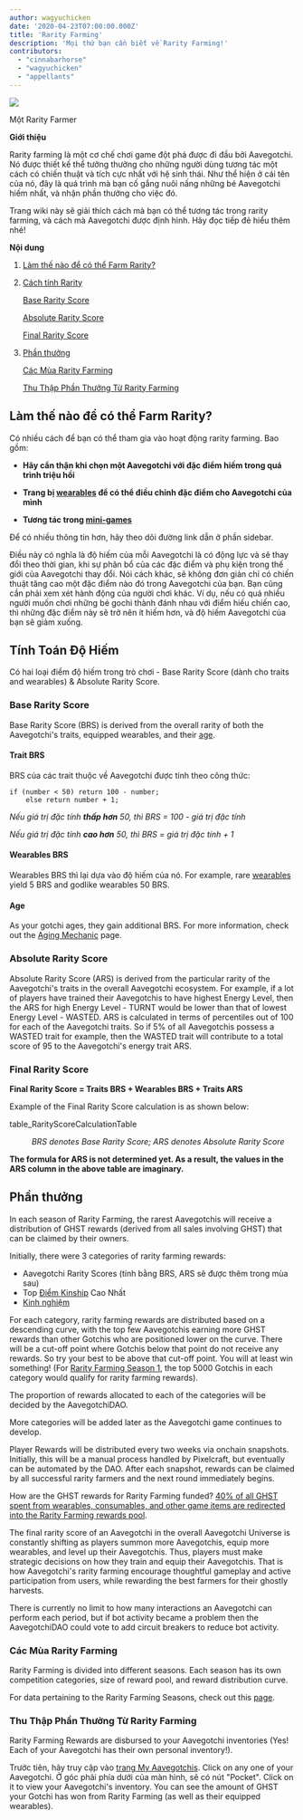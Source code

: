 ```yaml
---
author: wagyuchicken
date: '2020-04-23T07:00:00.000Z'
title: 'Rarity Farming'
description: 'Mọi thứ bạn cần biết về Rarity Farming!'
contributors:
  - "cinnabarhorse"
  - "wagyuchicken"
  - "appellants"
---
```


<div class="headerImageContainer">
<img class="headerImage" src="/rarity-farming/rarity-farming.png">
<p class="headerImageText">Một Rarity Farmer</p>
</div>

**Giới thiệu**

Rarity farming là một cơ chế chơi game đột phá được đi đầu bởi Aavegotchi. Nó được thiết kế thể tưởng thưởng cho những người dùng tương tác một cách có chiến thuật và tích cực nhất với hệ sinh thái. Như thể hiện ở cái tên của nó, đây là quá trình mà bạn cố gắng nuôi nấng những bé Aavegotchi hiếm nhất, và nhận phần thưởng cho việc đó.

Trang wiki này sẽ giải thích cách mà bạn có thể tương tác trong rarity farming, và cách mà Aavegotchi được định hình. Hãy đọc tiếp đẻ hiểu thêm nhé!

<div class="contentsBox">

**Nội dung**

<ol>
<li><a href=#how-do-i-rarity-farm->Làm thế nào để có thể Farm Rarity?</a></p>
<li><a href=#calculating-rarity>Cách tính Rarity</a></li>
<p><a href=#base-rarity-score>Base Rarity Score</a></p>
<p><a href=#absolute-rarity-score>Absolute Rarity Score</a></p>
<p><a href=#final-rarity-score>Final Rarity Score</a></p>
<li><a href=#rewards>Phần thưởng</a></li>
<p><a href=#rarity-farming-seasons>Các Mùa Rarity Farming</a></p>
<p><a href=#collecting-rarity-farming-rewards>Thu Thập Phần Thưởng Từ Rarity Farming</a></p>
</ol>

</div>

## **Làm thế nào để có thể Farm Rarity?**
Có nhiều cách để bạn có thể tham gia vào hoạt động rarity farming. Bao gồm:

* **Hãy cẩn thận khi chọn một Aavegotchi với đặc điểm hiếm trong quá trình triệu hồi**

* **Trang bị [wearables](/wearables) để có thể điều chỉnh đặc điểm cho Aavegotchi của mình**

* **Tương tác trong [mini-games](/minigames)**

Để có nhiều thông tin hơn, hãy theo dõi đường link dẫn ở phần sidebar.

Điều này có nghĩa là độ hiếm của mỗi Aavegotchi là có động lực và sẽ thay đổi theo thời gian, khi sự phân bổ của các đặc điểm và phụ kiện trong thế giới của Aavegotchi thay đổi. Nói cách khác, sẽ không đơn giản chỉ có chiến thuật tăng cao một đặc điểm nào đó trong Aavegotchi của bạn. Bạn cũng cần phải xem xét hành động của người chơi khác. Ví dụ, nếu có quá nhiều người muốn chơi những bé gochi thành đánh nhau với điểm hiếu chiến cao, thì những đặc điểm này sẽ trở nên ít hiếm hơn, và độ hiếm Aavegotchi của bạn sẽ giảm xuống.

## **Tính Toán Độ Hiếm**

Có hai loại điểm độ hiếm trong trò chơi - Base Rarity Score (dành cho traits and wearables) & Absolute Rarity Score.

### Base Rarity Score

Base Rarity Score (BRS) is derived from the overall rarity of both the Aavegotchi's traits, equipped wearables, and their [age](/aging-mechanic).

#### Trait BRS

BRS của các trait thuộc về Aavegotchi được tính theo công thức:

```
if (number < 50) return 100 - number;
    else return number + 1;
```

*Nếu giá trị đặc tính **thấp hơn** 50, thì BRS = 100 - giá trị đặc tính*

*Nếu giá trị đặc tính **cao hơn** 50, thì BRS = giá trị đặc tính + 1*

#### Wearables BRS

Wearables BRS thì lại dựa vào độ hiếm của nó. For example, rare [wearables](/wearables) yield 5 BRS and godlike wearables 50 BRS.

#### Age

As your gotchi ages, they gain additional BRS. For more information, check out the [Aging Mechanic](/aging-mechanic) page.

### Absolute Rarity Score

Absolute Rarity Score (ARS) is derived from the particular rarity of the Aavegotchi's traits in the overall Aavegotchi ecosystem. For example, if a lot of players have trained their Aavegotchis to have highest Energy Level, then the ARS for high Energy Level - TURNT would be lower than that of lowest Energy Level - WASTED. ARS is calculated in terms of percentiles out of 100 for each of the Aavegotchi traits. So if 5% of all Aavegotchis possess a WASTED trait for example, then the WASTED trait will contribute to a total score of 95 to the Aavegotchi's energy trait ARS.

### Final Rarity Score

<b>Final Rarity Score = Traits BRS + Wearables BRS + Traits ARS</b>

Example of the Final Rarity Score calculation is as shown below:

table_RarityScoreCalculationTable
<p style="margin-left: 2.8em"><i>BRS denotes Base Rarity Score; ARS denotes Absolute Rarity Score</i></p>

**The formula for ARS is not determined yet. As a result, the values in the ARS column in the above table are imaginary.**

## Phần thưởng

In each season of Rarity Farming, the rarest Aavegotchis will receive a distribution of GHST rewards (derived from all sales involving GHST) that can be claimed by their owners.

Initially, there were 3 categories of rarity farming rewards:

* Aavegotchi Rarity Scores (tính bằng BRS, ARS sẽ được thêm trong mùa sau)
* Top [Điểm Kinship](/traits#kinship) Cao Nhất
* [Kinh nghiệm](/traits#experience)

For each category, rarity farming rewards are distributed based on a descending curve, with the top few Aavegotchis earning more GHST rewards than other Gotchis who are positioned lower on the curve. There will be a cut-off point where Gotchis below that point do not receive any rewards. So try your best to be above that cut-off point. You will at least win something! (For [Rarity Farming Season 1](https://aavegotchi.medium.com/aavegotchi-rarity-farming-season-1-rewards-finalized-2db81e9f66e8), the top 5000 Gotchis in each category would qualify for rarity farming rewards).

The proportion of rewards allocated to each of the categories will be decided by the AavegotchiDAO.

More categories will be added later as the Aavegotchi game continues to develop.

Player Rewards will be distributed every two weeks via onchain snapshots. Initially, this will be a manual process handled by Pixelcraft, but eventually can be automated by the DAO. After each snapshot, rewards can be claimed by all successful rarity farmers and the next round immediately begins.

How are the GHST rewards for Rarity Farming funded? [40% of all GHST spent from wearables, consumables, and other game items are redirected into the Rarity Farming rewards pool](https://aavegotchi.medium.com/rarity-farming-has-arrived-heres-how-to-play-1f1d3342dbc8).

The final rarity score of an Aavegotchi in the overall Aavegotchi Universe is constantly shifting as players summon more Aavegotchis, equip more wearables, and level up their Aavegotchis. Thus, players must make strategic decisions on how they train and equip their Aavegotchis. That is how Aavegotchi's rarity farming encourage thoughtful gameplay and active participation from users, while rewarding the best farmers for their ghostly harvests.

There is currently no limit to how many interactions an Aavegotchi can perform each period, but if bot activity became a problem then the AavegotchiDAO could vote to add circuit breakers to reduce bot activity.

### Các Mùa Rarity Farming

Rarity Farming is divided into different seasons. Each season has its own competition categories, size of reward pool, and reward distribution curve.

For data pertaining to the Rarity Farming Seasons, check out this [page](/rarity-farming-seasons).

### Thu Thập Phần Thưởng Từ Rarity Farming

Rarity Farming Rewards are disbursed to your Aavegotchi inventories (Yes! Each of your Aavegotchi has their own personal inventory!).

Trước tiên, hãy truy cập vào [trang My Aavegotchis](https://aavegotchi.com/aavegotchis). Click on any one of your Aavegotchi. Ở góc phải phía dưới của màn hình, sẽ có nút "Pocket". Click on it to view your Aavegotchi's inventory. You can see the amount of GHST your Gotchi has won from Rarity Farming (as well as their equipped wearables).